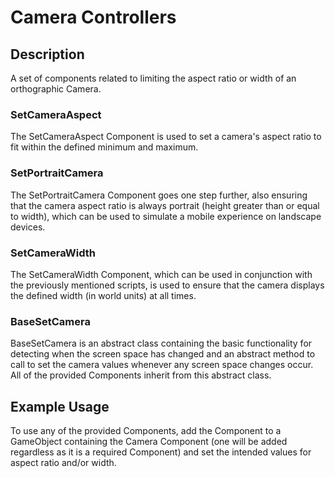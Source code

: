 # Camera Controllers
## Description
A set of components related to limiting the aspect ratio or width of an orthographic Camera.

### SetCameraAspect
The SetCameraAspect Component is used to set a camera's aspect ratio to fit within the defined minimum and maximum.

### SetPortraitCamera
The SetPortraitCamera Component goes one step further, also ensuring that the camera aspect ratio is always portrait (height greater than or equal to width), which can be used to simulate a mobile experience on landscape devices.

### SetCameraWidth
The SetCameraWidth Component, which can be used in conjunction with the previously mentioned scripts, is used to ensure that the camera displays the defined width (in world units) at all times.

### BaseSetCamera
BaseSetCamera is an abstract class containing the basic functionality for detecting when the screen space has changed and an abstract method to call to set the camera values whenever any screen space changes occur. All of the provided Components inherit from this abstract class.

## Example Usage
To use any of the provided Components, add the Component to a GameObject containing the Camera Component (one will be added regardless as it is a required Component) and set the intended values for aspect ratio and/or width.